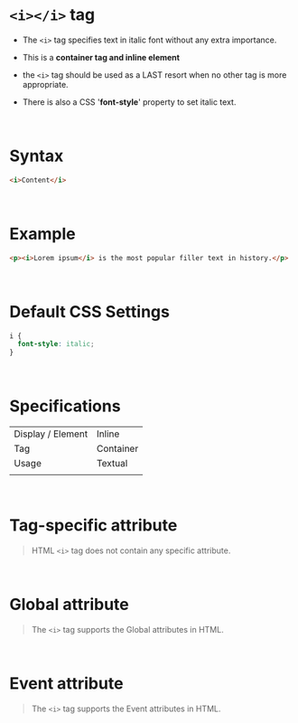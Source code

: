 # `<i></i>` tag

- The `<i>` tag specifies text in italic font without any extra importance.

- This is a **container tag and inline element**

- the `<i>` tag should be used as a LAST resort when no other tag is more appropriate.

- There is also a CSS '**font-style**' property to set italic text.

&nbsp;

# Syntax

```html
<i>Content</i>
```

&nbsp;

# Example

```html
<p><i>Lorem ipsum</i> is the most popular filler text in history.</p>
```

&nbsp;

# Default CSS Settings

```css
i {
  font-style: italic;
}
```

&nbsp;

# Specifications

|                   |           |
| ----------------- | --------- |
| Display / Element | Inline    |
| Tag               | Container |
| Usage             | Textual   |
|                   |           |

&nbsp;

# Tag-specific attribute

> HTML `<i>` tag does not contain any specific attribute.

&nbsp;

# Global attribute

> The `<i>` tag supports the Global attributes in HTML.

&nbsp;

# Event attribute

> The `<i>` tag supports the Event attributes in HTML.
